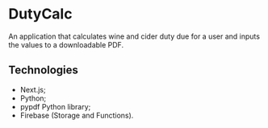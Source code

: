 # DutyCalc

An application that calculates wine and cider duty due for a user and inputs the values to a downloadable PDF.

## Technologies

- Next.js;
- Python;
- pypdf Python library;
- Firebase (Storage and Functions).
